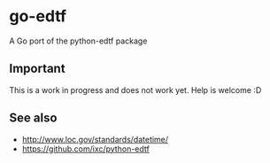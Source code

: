 # go-edtf

A Go port of the python-edtf package

## Important

This is a work in progress and does not work yet. Help is welcome :D

## See also

* http://www.loc.gov/standards/datetime/
* https://github.com/ixc/python-edtf
